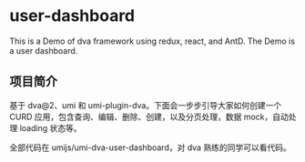 # user-dashboard

This is a Demo of dva framework using redux, react, and AntD. The Demo is a user dashboard.
## 项目简介

基于 dva@2、umi 和 umi-plugin-dva。下面会一步步引导大家如何创建一个 CURD 应用，包含查询、编辑、删除、创建，以及分页处理，数据 mock，自动处理 loading 状态等。

全部代码在 umijs/umi-dva-user-dashboard，对 dva 熟练的同学可以看代码。

